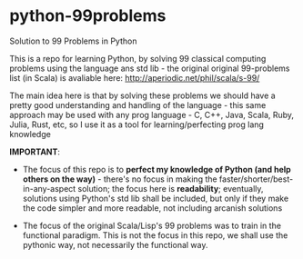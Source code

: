 # python-99problems
Solution to 99 Problems in Python

This is a repo for learning Python, by solving 99 classical computing problems using the language ans std lib - the original original 99-problems list (in Scala) is avaliable here: http://aperiodic.net/phil/scala/s-99/

The main idea here is that by solving these problems we should have a pretty good understanding and handling of the language - this same approach may be used with any prog language - C, C++, Java, Scala, Ruby, Julia, Rust, etc, so I use it as a tool for learning/perfecting prog lang knowledge

**IMPORTANT**:

* The focus of this repo is to **perfect my knowledge of Python (and help others on the way)** - there's no focus in making the faster/shorter/best-in-any-aspect solution; the focus here is **readability**; eventually, solutions using Python's std lib shall be included, but only if they make the code simpler and more readable, not including arcanish solutions

* The focus of the original Scala/Lisp's 99 problems was to train in the functional paradigm. This is not the focus in this repo, we shall use the pythonic way, not necessarily the functional way.

